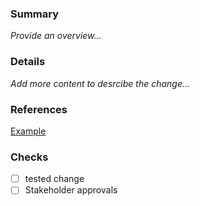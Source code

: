 ### Summary
_Provide an overview..._

### Details
_Add more content to desrcibe the change..._

### References
[Example](www.github.com)

### Checks
- [ ] tested change
- [ ] Stakeholder approvals
